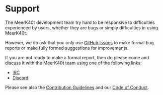 # Support

The MeerK40t development team try hard to be responsive to difficulties experienced by users,
whether they are bugs or simply difficulties in using MeerK40t.

However, we do ask that you only use [GitHub Issues](/meerk40t/meerk40t/issues) to make formal bug reports
or make fully formed suggestions for improvements.

If you are not ready to make a formal report, then do please come and discuss it with the MeerK40t team
using one of the following links:
*   [IRC](http://kiwiirc.com/client/irc.libera.chat/meerk40t)
*   [Discord](https://discord.gg/vkDD3HdQq6)

Please see also the [Contribution Guidelines](CONTRIBUTING.md) and our [Code of Conduct](CODE_OF_CONDUCT.md).
